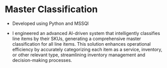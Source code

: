 # Master Classification

- Developed using Python and MSSQl

- I engineered an advanced AI-driven system that intelligently classifies line items by their SKUs, generating a comprehensive master classification for all line items. This solution enhances operational efficiency by accurately categorizing each item as a service, inventory, or other relevant type, streamlining inventory management and decision-making processes.


